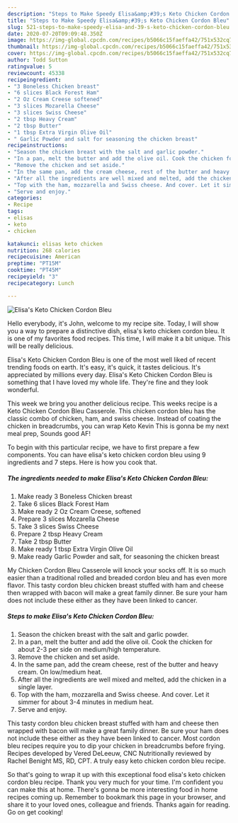 ```yaml
---
description: "Steps to Make Speedy Elisa&amp;#39;s Keto Chicken Cordon Bleu"
title: "Steps to Make Speedy Elisa&amp;#39;s Keto Chicken Cordon Bleu"
slug: 521-steps-to-make-speedy-elisa-and-39-s-keto-chicken-cordon-bleu
date: 2020-07-20T09:09:48.350Z
image: https://img-global.cpcdn.com/recipes/b5066c15faeffa42/751x532cq70/elisas-keto-chicken-cordon-bleu-recipe-main-photo.jpg
thumbnail: https://img-global.cpcdn.com/recipes/b5066c15faeffa42/751x532cq70/elisas-keto-chicken-cordon-bleu-recipe-main-photo.jpg
cover: https://img-global.cpcdn.com/recipes/b5066c15faeffa42/751x532cq70/elisas-keto-chicken-cordon-bleu-recipe-main-photo.jpg
author: Todd Sutton
ratingvalue: 5
reviewcount: 45338
recipeingredient:
- "3 Boneless Chicken breast"
- "6 slices Black Forest Ham"
- "2 Oz Cream Creese softened"
- "3 slices Mozarella Cheese"
- "3 slices Swiss Cheese"
- "2 tbsp Heavy Cream"
- "2 tbsp Butter"
- "1 tbsp Extra Virgin Olive Oil"
- " Garlic Powder and salt for seasoning the chicken breast"
recipeinstructions:
- "Season the chicken breast with the salt and garlic powder."
- "In a pan, melt the butter and add the olive oil. Cook the chicken for about 2-3 per side on medium/high temperature."
- "Remove the chicken and set aside."
- "In the same pan, add the cream cheese, rest of the butter and heavy cream. On low/medium heat."
- "After all the ingredients are well mixed and melted, add the chicken in a single layer."
- "Top with the ham, mozzarella and Swiss cheese. And cover. Let it simmer for about 3-4 minutes in medium heat."
- "Serve and enjoy."
categories:
- Recipe
tags:
- elisas
- keto
- chicken

katakunci: elisas keto chicken 
nutrition: 268 calories
recipecuisine: American
preptime: "PT15M"
cooktime: "PT45M"
recipeyield: "3"
recipecategory: Lunch

---
```



![Elisa&#39;s Keto Chicken Cordon Bleu](https://img-global.cpcdn.com/recipes/b5066c15faeffa42/751x532cq70/elisas-keto-chicken-cordon-bleu-recipe-main-photo.jpg)

Hello everybody, it's John, welcome to my recipe site. Today, I will show you a way to prepare a distinctive dish, elisa&#39;s keto chicken cordon bleu. It is one of my favorites food recipes. This time, I will make it a bit unique. This will be really delicious.

Elisa&#39;s Keto Chicken Cordon Bleu is one of the most well liked of recent trending foods on earth. It's easy, it's quick, it tastes delicious. It's appreciated by millions every day. Elisa&#39;s Keto Chicken Cordon Bleu is something that I have loved my whole life. They're fine and they look wonderful.

This week we bring you another delicious recipe. This weeks recipe is a Keto Chicken Cordon Bleu Casserole. This chicken cordon bleu has the classic combo of chicken, ham, and swiss cheese. Instead of coating the chicken in breadcrumbs, you can wrap Keto Kevin This is gonna be my next meal prep, Sounds good AF!


To begin with this particular recipe, we have to first prepare a few components. You can have elisa&#39;s keto chicken cordon bleu using 9 ingredients and 7 steps. Here is how you cook that.

<!--inarticleads1-->

##### The ingredients needed to make Elisa&#39;s Keto Chicken Cordon Bleu:

1. Make ready 3 Boneless Chicken breast
1. Take 6 slices Black Forest Ham
1. Make ready 2 Oz Cream Creese, softened
1. Prepare 3 slices Mozarella Cheese
1. Take 3 slices Swiss Cheese
1. Prepare 2 tbsp Heavy Cream
1. Take 2 tbsp Butter
1. Make ready 1 tbsp Extra Virgin Olive Oil
1. Make ready  Garlic Powder and salt, for seasoning the chicken breast


My Chicken Cordon Bleu Casserole will knock your socks off. It is so much easier than a traditional rolled and breaded cordon bleu and has even more flavor. This tasty cordon bleu chicken breast stuffed with ham and cheese then wrapped with bacon will make a great family dinner. Be sure your ham does not include these either as they have been linked to cancer. 

<!--inarticleads2-->

##### Steps to make Elisa&#39;s Keto Chicken Cordon Bleu:

1. Season the chicken breast with the salt and garlic powder.
1. In a pan, melt the butter and add the olive oil. Cook the chicken for about 2-3 per side on medium/high temperature.
1. Remove the chicken and set aside.
1. In the same pan, add the cream cheese, rest of the butter and heavy cream. On low/medium heat.
1. After all the ingredients are well mixed and melted, add the chicken in a single layer.
1. Top with the ham, mozzarella and Swiss cheese. And cover. Let it simmer for about 3-4 minutes in medium heat.
1. Serve and enjoy.


This tasty cordon bleu chicken breast stuffed with ham and cheese then wrapped with bacon will make a great family dinner. Be sure your ham does not include these either as they have been linked to cancer. Most cordon bleu recipes require you to dip your chicken in breadcrumbs before frying. Recipes developed by Vered DeLeeuw, CNC Nutritionally reviewed by Rachel Benight MS, RD, CPT. A truly easy keto chicken cordon bleu recipe. 

So that's going to wrap it up with this exceptional food elisa&#39;s keto chicken cordon bleu recipe. Thank you very much for your time. I'm confident you can make this at home. There's gonna be more interesting food in home recipes coming up. Remember to bookmark this page in your browser, and share it to your loved ones, colleague and friends. Thanks again for reading. Go on get cooking!
